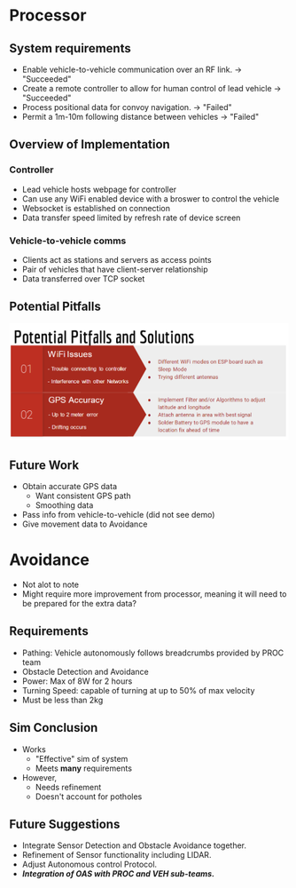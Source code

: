 # Processor
## System requirements
- Enable vehicle-to-vehicle communication over an RF link. -> "Succeeded"
- Create a remote controller to allow for human control of lead vehicle -> "Succeeded"
- Process positional data for convoy navigation. -> "Failed"
- Permit a 1m-10m following distance between vehicles -> "Failed"
## Overview of Implementation
### Controller
- Lead vehicle hosts webpage for controller
- Can use any WiFi enabled device with a broswer to control the vehicle
- Websocket is established on connection
- Data transfer speed limited by refresh rate of device screen
### Vehicle-to-vehicle comms
- Clients act as stations and servers as access points
- Pair of vehicles that have client-server relationship
- Data transferred over TCP socket
## Potential Pitfalls
![image](img/image.png)
## Future Work
- Obtain accurate GPS data
    - Want consistent GPS path
    - Smoothing data
- Pass info from vehicle-to-vehicle (did not see demo)
- Give movement data to Avoidance
# Avoidance
- Not alot to note
- Might require more improvement from processor, meaning it will need to be prepared for the extra data?
## Requirements
- Pathing: Vehicle autonomously follows breadcrumbs provided by PROC team
- Obstacle Detection and Avoidance
- Power: Max of 8W for 2 hours
- Turning Speed: capable of turning at up to 50% of max velocity
- Must be less than 2kg
## Sim Conclusion
- Works
    - "Effective" sim of system
    - Meets **many** requirements
- However,
    - Needs refinement
    - Doesn't account for potholes
## Future Suggestions
- Integrate Sensor Detection and Obstacle Avoidance together.
- Refinement of Sensor functionality including LIDAR.
- Adjust Autonomous control Protocol.
- ***Integration of OAS with PROC and VEH sub-teams.***